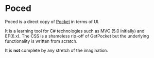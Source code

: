 # Poced

Poced is a direct copy of [Pocket](https://getpocket.com) in terms of UI. 

It is a learning tool for C# technologies such as MVC (5.0 initially) and EF(6.x). The CSS is a shameless rip-off of GetPocket but the underlying functionality is written from scratch.

It is **not** complete by any stretch of the imagination.

